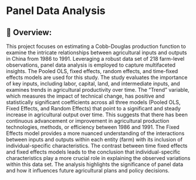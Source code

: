 # **Panel Data Analysis**
## 📖 Overview:
This project focuses on estimating a Cobb-Douglas production function to examine the intricate relationships between agricultural inputs and outputs in China from 1986 to 1991. Leveraging a robust data set of 218 farm-level observations, panel data analysis is employed to capture multifaceted insights. The Pooled OLS, fixed effects, random effects, and time-fixed effects models are used for this study. The study evaluates the importance of key inputs, including labor, capital, land, and intermediate inputs, and examines trends in agricultural productivity over time. The “Trend” variable, which measures the impact of technical change, has positive and statistically significant coefficients across all three models (Pooled OLS, Fixed Effects, and Random Effects) that point to a significant and steady increase in agricultural output over time. This suggests that there has been continuous advancement or improvement in agricultural production technologies, methods, or efficiency between 1986 and 1991. The Fixed Effects model provides a more nuanced understanding of the interactions between inputs and outputs within each entity (farm) with its inclusion of individual-specific characteristics. The contrast between time fixed effects and fixed effects models leads to the conclusion that individual-specific characteristics play a more crucial role in explaining the observed variations within this data set. The analysis highlights the significance of panel data and how it influences future agricultural plans and policy decisions.
